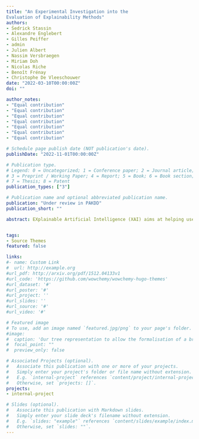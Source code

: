 ```yaml
---
title: "An Experimental Investigation into the
Evaluation of Explainability Methods"
authors:
- Śedrick Stassin
- Alexandre Englebert
- Gilles Peiffer
- admin
- Julien Albert
- Nassim Versbraegen
- Miriam Doh
- Nicolas Riche
- Benoît Frénay
- Christophe De Vleeschouwer
date: "2022-03-10T00:00:00Z"
doi: ""

author_notes:
- "Equal contribution"
- "Equal contribution"
- "Equal contribution"
- "Equal contribution"
- "Equal contribution"
- "Equal contribution"
- "Equal contribution"

# Schedule page publish date (NOT publication's date).
publishDate: "2022-11-01T00:00:00Z"

# Publication type.
# Legend: 0 = Uncategorized; 1 = Conference paper; 2 = Journal article;
# 3 = Preprint / Working Paper; 4 = Report; 5 = Book; 6 = Book section;
# 7 = Thesis; 8 = Patent
publication_types: ["3"]

# Publication name and optional abbreviated publication name.
publication: "Under review in PAKDD"
publication_short: ""

abstract: EXplainable Artificial Intelligence (XAI) aims at helping users to grasp the reasoning behind the predictions of an Artificial Intelligence (AI) system. Many XAI approaches have emerged in recent years. Consequently, a subfield related to the evaluation of XAI methods has gained considerable attention, with the aim to determine which methods provide the best explanation using various approaches and criteria. However, the literature lacks a comparison of the evaluation metrics themselves, that one can use to evaluate XAI methods. This work aims to fill this gap by comparing 14 different metrics when applied to 8 state-of-the-art XAI methods and 3 dummy methods (e.g., random saliency maps) used as reference bases. We show which of these metrics produce concordant results and which ones differ, indicating redundancy. We also demonstrate the important impact of specific hyperparameters on the evaluation metric values. Finally, we use the dummy (i.e. naive) methods to assess the reliability of metrics in terms of ranking. We uncover four redundant metrics and show that varying a specific hyperparameter strongly hinders evaluation metrics’ coherence. The main takeaway of our work is to highlight the importance of using metrics carefully, while being aware of their potential limitations when evaluating explainability methods.


tags:
- Source Themes
featured: false

links:
#- name: Custom Link
#  url: http://example.org
#url_pdf: http://arxiv.org/pdf/1512.04133v1
#url_code: 'https://github.com/wowchemy/wowchemy-hugo-themes'
#url_dataset: '#'
#url_poster: '#'
#url_project: ''
#url_slides: ''
#url_source: '#'
#url_video: '#'

# Featured image
# To use, add an image named `featured.jpg/png` to your page's folder. 
#image:
#  caption: 'Our tree representation to allow the formalisation of a broad class of constraints      .'
#  focal_point: ""
#  preview_only: false

# Associated Projects (optional).
#   Associate this publication with one or more of your projects.
#   Simply enter your project's folder or file name without extension.
#   E.g. `internal-project` references `content/project/internal-project/index.md`.
#   Otherwise, set `projects: []`.
projects:
- internal-project

# Slides (optional).
#   Associate this publication with Markdown slides.
#   Simply enter your slide deck's filename without extension.
#   E.g. `slides: "example"` references `content/slides/example/index.md`.
#   Otherwise, set `slides: ""`.
---
```


